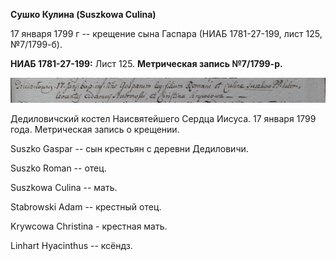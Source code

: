 **Сушко Кулина (Suszkowa Culina)**

17 января 1799 г -- крещение сына Гаспара (НИАБ 1781-27-199, лист 125,
№7/1799-б).

**НИАБ 1781-27-199:** Лист 125. **Метрическая запись №7/1799-р.**

![](./media/05db2cb36e2040b2233de873b16761313ee36189.png)

Дедиловичский костел Наисвятейшего Сердца Иисуса. 17 января 1799 года.
Метрическая запись о крещении.

Suszko Gaspar -- сын крестьян с деревни Дедиловичи.

Suszko Roman -- отец.

Suszkowa Culina -- мать.

Stabrowski Adam -- крестный отец.

Krywcowa Christina - крестная мать.

Linhart Hyacinthus -- ксёндз.
